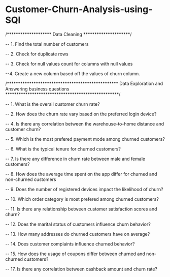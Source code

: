# Customer-Churn-Analysis-using-SQl

/********************
Data Cleaning
*********************/

-- 1. Find the total number of customers

-- 2. Check for duplicate rows

-- 3. Check for null values count for columns with null values

--4. Create a new column based off the values of churn column.

/**************************************************
Data Exploration and Answering business questions
***************************************************/

-- 1. What is the overall customer churn rate?

-- 2. How does the churn rate vary based on the preferred login device?

-- 4. Is there any correlation between the warehouse-to-home distance and customer churn?

-- 5. Which is the most prefered payment mode among churned customers?

-- 6. What is the typical tenure for churned customers?

-- 7. Is there any difference in churn rate between male and female customers?

-- 8. How does the average time spent on the app differ for churned and non-churned customers

-- 9. Does the number of registered devices impact the likelihood of churn?

-- 10. Which order category is most prefered among churned customers?

-- 11. Is there any relationship between customer satisfaction scores and churn?

-- 12. Does the marital status of customers influence churn behavior?

-- 13. How many addresses do churned customers have on average?

-- 14. Does customer complaints influence churned behavior?



-- 15. How does the usage of coupons differ between churned and non-churned customers?



-- 17. Is there any correlation between cashback amount and churn rate?
